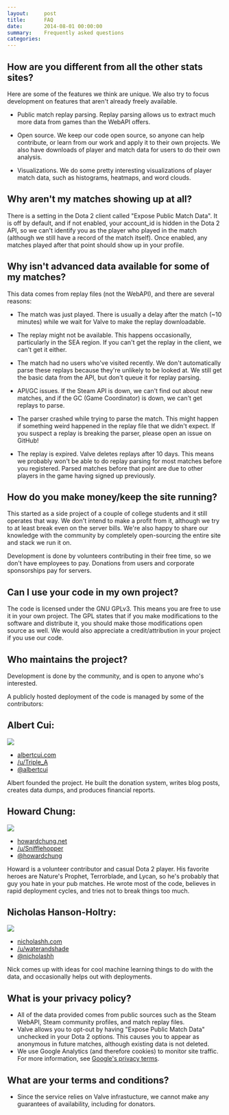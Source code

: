 ```yaml
---
layout:     post
title:      FAQ
date:       2014-08-01 00:00:00
summary:    Frequently asked questions
categories: 
---
```


## How are you different from all the other stats sites?

Here are some of the features we think are unique. We also try to focus development on features that aren't already freely available.

* Public match replay parsing.  Replay parsing allows us to extract much more data from games than the WebAPI offers.

* Open source.  We keep our code open source, so anyone can help contribute, or learn from our work and apply it to their own projects.  We also have downloads of player and match data for users to do their own analysis.

* Visualizations.  We do some pretty interesting visualizations of player match data, such as histograms, heatmaps, and word clouds.


## Why aren't my matches showing up at all?

There is a setting in the Dota 2 client called "Expose Public Match Data".
It is off by default, and if not enabled, your account_id is hidden in the Dota 2 API, so we can't identify you as the player who played in the match (although we still have a record of the match itself).
Once enabled, any matches played after that point should show up in your profile.

## Why isn't advanced data available for some of my matches?

This data comes from replay files (not the WebAPI), and there are several reasons:

* The match was just played.  There is usually a delay after the match (~10 minutes) while we wait for Valve to make the replay downloadable. 

* The replay might not be available.  This happens occasionally, particularly in the SEA region.  If you can't get the replay in the client, we can't get it either.

* The match had no users who've visited recently.  We don't automatically parse these replays because they're unlikely to be looked at.  We still get the basic data from the API, but don't queue it for replay parsing.

* API/GC issues.  If the Steam API is down, we can't find out about new matches, and if the GC (Game Coordinator) is down, we can't get replays to parse.

* The parser crashed while trying to parse the match.  This might happen if something weird happened in the replay file that we didn't expect.  If you suspect a replay is breaking the parser, please open an issue on GitHub!

* The replay is expired.  Valve deletes replays after 10 days.  This means we probably won't be able to do replay parsing for most matches before you registered.  Parsed matches before that point are due to other players in the game having signed up previously.

## How do you make money/keep the site running?

This started as a side project of a couple of college students and it still operates that way.
We don't intend to make a profit from it, although we try to at least break even on the server bills.
We're also happy to share our knowledge with the community by completely open-sourcing the entire site and stack we run it on.

Development is done by volunteers contributing in their free time, so we don't have employees to pay.
Donations from users and corporate sponsorships pay for servers.

## Can I use your code in my own project?

The code is licensed under the GNU GPLv3. This means you are free to use it in your own project. The GPL states that if you make modifications to the software and distribute it, you should make those modifications open source as well. We would also appreciate a credit/attribution in your project if you use our code.

## Who maintains the project?

Development is done by the community, and is open to anyone who's interested.

A publicly hosted deployment of the code is managed by some of the contributors:

Albert Cui:
----
<div>
<img src="https://avatars3.githubusercontent.com/u/3838552?v=3&s=150"/>
</div>

* [albertcui.com](http://albertcui.com)
* [/u/Triple_A](http://reddit.com/user/Triple_A)
* [@albertcui](http://github.com/albertcui)

Albert founded the project.
He built the donation system, writes blog posts, creates data dumps, and produces financial reports.

Howard Chung:
----
<div>
<img src="https://avatars2.githubusercontent.com/u/3134520?v=3&s=150"/>
</div>

* [howardchung.net](http://howardchung.net)
* [/u/Snifflehopper](http://reddit.com/user/Snifflehopper)
* [@howardchung](http://github.com/howardchung)

Howard is a volunteer contributor and casual Dota 2 player.
His favorite heroes are Nature's Prophet, Terrorblade, and Lycan, so he's probably that guy you hate in your pub matches.
He wrote most of the code, believes in rapid deployment cycles, and tries not to break things too much.

Nicholas Hanson-Holtry:
----
<div>
<img src="https://avatars1.githubusercontent.com/u/9388670?v=3&s=150"/>
</div>

* [nicholashh.com](http://www.nicholashh.com)
* [/u/waterandshade](http://reddit.com/user/waterandshade)
* [@nicholashh](https://github.com/nicholashh)

Nick comes up with ideas for cool machine learning things to do with the data, and occasionally helps out with deployments.

## What is your privacy policy?

* All of the data provided comes from public sources such as the Steam WebAPI, Steam community profiles, and match replay files.
* Valve allows you to opt-out by having "Expose Public Match Data" unchecked in your Dota 2 options.  This causes you to appear as anonymous in future matches, although existing data is not deleted.
* We use Google Analytics (and therefore cookies) to monitor site traffic. For more information, see [Google's privacy terms](https://www.google.com/policies/privacy/partners/).

## What are your terms and conditions?

* Since the service relies on Valve infrastucture, we cannot make any guarantees of availability, including for donators.
